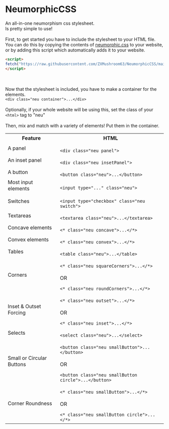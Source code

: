 # NeumorphicCSS
An all-in-one neumorphism css stylesheet.<br>
Is pretty simple to use!<br>
<br>
First, to get started you have to include the stylesheet to your HTML file.<br>
You can do this by copying the contents of <a href="neumorphic.css">neumorphic.css</a> to your website, or by adding this script which automatically adds it to your website.<br>
```html
<script>
fetch("https://raw.githubusercontent.com/ZXMushroom63/NeumorphicCSS/main/neumorphic.css").then((x)=>{x.blob().then((y)=>{y.text().then((z)=>{var s=document.createElement("style");s.innerHTML=z;document.head.appendChild(s);});});});
</script>
```
<br>
<br>
Now that the stylesheet is included, you have to make a container for the elements.<br>
<code>&lt;div class=&quot;neu container&quot;&gt;...&lt;/div&gt;</code><br>
<br>
Optionally, if your whole website will be using this, set the class of your <code>&lt;html&gt;</code> tag to "neu"<br><br>
Then, mix and match with a variety of elements! Put them in the container.<br>
<table>
<tr>
<th>Feature</th>
<th>HTML</th>
</tr>
<tr>
<td>A panel</td>
<td>
<code>
&lt;div class=&quot;neu panel&quot;&gt;
</code>
</td>
</tr>
<tr>
<td>An inset panel</td>
<td>
<code>
&lt;div class=&quot;neu insetPanel&quot;&gt;
</code>
</td>
</tr>
<tr>
<td>A button</td>
<td>
<code>
&lt;button class=&quot;neu&quot;&gt;...&lt;/button&gt;
</code>
</td>
</tr>
<tr>
<td>Most input elements</td>
<td>
<code>
&lt;input type=&quot;...&quot; class=&quot;neu&quot;&gt;
</code>
</td>
</tr>
<tr>
<td>Switches</td>
<td>
<code>
&lt;input type=&quot;checkbox&quot; class=&quot;neu switch&quot;&gt;
</code>
</td>
</tr>
<tr>
<td>Textareas</td>
<td>
<code>
&lt;textarea class=&quot;neu&quot;&gt;...&lt;/textarea&gt;
</code>
</td>
</tr>
<tr>
<td>Concave elements</td>
<td>
<code>
&lt;* class=&quot;neu concave&quot;&gt;...&lt;/*&gt;
</code>
</td>
</tr>
<tr>
<td>Convex elements</td>
<td>
<code>
&lt;* class=&quot;neu convex&quot;&gt;...&lt;/*&gt;
</code>
</td>
</tr>
<tr>
<td>Tables</td>
<td>
<code>
&lt;table class=&quot;neu&quot;&gt;...&lt;/table&gt;
</code>
</td>
</tr>
<tr>
<td>Corners</td>
<td>
<code>
&lt;* class=&quot;neu squareCorners&quot;&gt;...&lt;/*&gt;
</code><br>OR<br>
  <code>
&lt;* class=&quot;neu roundCorners&quot;&gt;...&lt;/*&gt;
</code>
</td>
</tr>
<tr>
<td>Inset & Outset Forcing</td>
<td>
<code>
&lt;* class=&quot;neu outset&quot;&gt;...&lt;/*&gt;
</code><br>OR<br>
<code>
&lt;* class=&quot;neu inset&quot;&gt;...&lt;/*&gt;
</code>
</td>
</tr>
<tr>
<td>Selects</td>
<td>
<code>
&lt;select class=&quot;neu&quot;&gt;...&lt;/select&gt;
</code>
</td>
</tr>
<tr>
<td>Small or Circular Buttons</td>
<td>
<code>
&lt;button class=&quot;neu smallButton&quot;&gt;...&lt;/button&gt;
</code><br>OR<br>
<code>
&lt;button class=&quot;neu smallButton circle&quot;&gt;...&lt;/button&gt;
</code>
</td>
</tr>
<tr>
<td>Corner Roundness</td>
<td>
<code>
&lt;* class=&quot;neu smallButton&quot;&gt;...&lt;/*&gt;
</code><br>OR<br>
<code>
&lt;* class=&quot;neu smallButton circle&quot;&gt;...&lt;/*&gt;
</code>
</td>
</tr>
</table>
